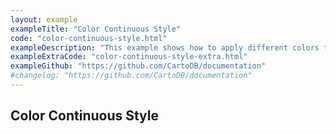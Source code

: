 ```yaml
---
layout: example
exampleTitle: "Color Continuous Style"
code: "color-continuous-style.html"
exampleDescription: "This example shows how to apply different colors to point features depending on attribute values."
exampleExtraCode: "color-continuous-style-extra.html"
exampleGithub: "https://github.com/CartoDB/documentation"
#changelog: "https://github.com/CartoDB/documentation"
---
```

## Color Continuous Style
